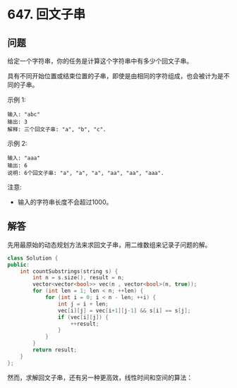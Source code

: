 # 647. 回文子串

## 问题
给定一个字符串，你的任务是计算这个字符串中有多少个回文子串。

具有不同开始位置或结束位置的子串，即使是由相同的字符组成，也会被计为是不同的子串。

示例 1:
```
输入: "abc"
输出: 3
解释: 三个回文子串: "a", "b", "c".
```
示例 2:
```
输入: "aaa"
输出: 6
说明: 6个回文子串: "a", "a", "a", "aa", "aa", "aaa".
```
注意:
- 输入的字符串长度不会超过1000。


## 解答
先用最原始的动态规划方法来求回文子串，用二维数组来记录子问题的解。
```C++
class Solution {
public:
    int countSubstrings(string s) {
        int n = s.size(), result = n;
        vector<vector<bool>> vec(n , vector<bool>(n, true));
        for (int len = 1; len < n; ++len) {
            for (int i = 0; i < n - len; ++i) {
                int j = i + len;
                vec[i][j] = vec[i+1][j-1] && s[i] == s[j];
                if (vec[i][j]) {
                    ++result;
                }
            }
        }
        return result;
    }
};
```

然而，求解回文子串，还有另一种更高效，线性时间和空间的算法：